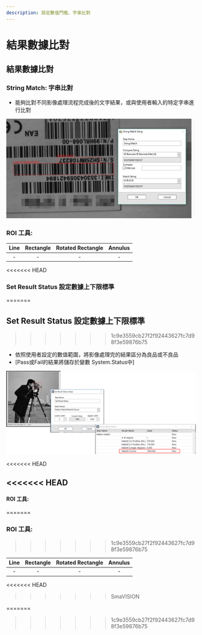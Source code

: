 ```yaml
---
description: 設定數值門檻、字串比對
---
```


# 結果數據比對

## 結果數據比對

### String Match: 字串比對

* 能夠比對不同影像處理流程完成後的文字結果，或與使用者輸入的特定字串進行比對

![](../../.gitbook/assets/tu-pian-31.jpg)

### ROI 工具:

| Line | Rectangle | Rotated Rectangle | Annulus |
| :---: | :---: | :---: | :---: |
| - | - | - | - |

<<<<<<< HEAD
### Set Result Status 設定數據上下限標準
=======
## Set Result Status 設定數據上下限標準
>>>>>>> 1c9e3559cb27f2f92443627fc7d98f3e59876b75

* 依照使用者設定的數值範圍，將影像處理完的結果區分為良品或不良品
* \[Pass或Fail的結果將儲存於變數 System.Status中\]

![](../../.gitbook/assets/tu-pian-40.png)

<<<<<<< HEAD
## &lt;&lt;&lt;&lt;&lt;&lt;&lt; HEAD

#### ROI 工具:
=======
### ROI 工具:
>>>>>>> 1c9e3559cb27f2f92443627fc7d98f3e59876b75

| Line | Rectangle | Rotated Rectangle | Annulus |
| :---: | :---: | :---: | :---: |
| - | - | - | - |

<<<<<<< HEAD
> > > > > > > SmaVISION

=======
>>>>>>> 1c9e3559cb27f2f92443627fc7d98f3e59876b75
